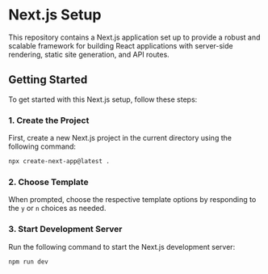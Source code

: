# Next.js Setup

This repository contains a Next.js application set up to provide a robust and scalable framework for building React applications with server-side rendering, static site generation, and API routes.

## Getting Started

To get started with this Next.js setup, follow these steps:

### 1. Create the Project

First, create a new Next.js project in the current directory using the following command:

```bash
npx create-next-app@latest .
```

### 2. Choose Template

When prompted, choose the respective template options by responding to the `y` or `n` choices as needed.

### 3. Start Development Server

Run the following command to start the Next.js development server:

```bash
npm run dev
```
